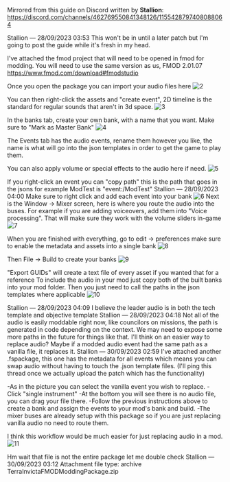 Mirrored from this guide on Discord written by __Stallion__:
https://discord.com/channels/462769550841348126/1155428797408088064

Stallion — 28/09/2023 03:53
This won't be in until a later patch but I'm going to post the guide while it's fresh in my head.

I've attached the fmod project that will need to be opened in fmod for modding. You will need to use the same version as us, FMOD 2.01.07
https://www.fmod.com/download#fmodstudio 

Once you open the package you can import your audio files here
![2](https://github.com/user-attachments/assets/3a81d9c6-28c5-4721-9a80-56138b592160)

You can then right-click the assets and "create event", 2D timeline is the standard for regular sounds that aren't in 3d space.
![3](https://github.com/user-attachments/assets/bfd00360-1cf9-4fd9-ac53-9ef4d488a86e)

In the banks tab, create your own bank, with a name that you want. Make sure to "Mark as Master Bank"
![4](https://github.com/user-attachments/assets/a6203e49-62ca-482d-8cf3-a04d757fad44)

The Events tab has the audio events, rename them however you like, the name is what will go into the json templates in order to get the game to play them.

You can also apply volume or special effects to the audio here if need.
![5](https://github.com/user-attachments/assets/6710bc9a-c8a7-4b94-991d-2dcbfedf0965)

If you right-click an event you can "copy path" this is the path that goes in the jsons for example ModTest is "event:/ModTest"
Stallion — 28/09/2023 04:00
Make sure to right click and add each event into your bank
![6](https://github.com/user-attachments/assets/027af609-c599-4769-82e7-91f47e01c175)
Next is the Window -> Mixer screen, here is where you route the audio into the buses. For example if you are adding voiceovers, add them into "Voice processing". That will make sure they work with the volume sliders in-game
![7](https://github.com/user-attachments/assets/6d4a2565-b604-4378-bb57-1cb9d62e3482)

When you are finished with everything, go to edit -> preferences make sure to enable the metadata and assets into a single bank
![8](https://github.com/user-attachments/assets/e67eee4c-9f9e-4188-973a-311c2e0bfe5f)

Then File -> Build to create your banks
![9](https://github.com/user-attachments/assets/f785abc6-67ae-4794-a682-b158bc57cac8)

"Export GUIDs" will create a text file of every asset if you wanted that for a reference
To include the audio in your mod just copy both of the built banks into your mod folder. Then you just need to call the paths in the json templates where applicable
![10](https://github.com/user-attachments/assets/ffda3648-c292-4e72-9ab8-e997bcd80388)

Stallion — 28/09/2023 04:09
I believe the leader audio is in both the tech template and objective template
Stallion — 28/09/2023 04:18
Not all of the audio is easily moddable right now, like councilors on missions, the path is generated in code depending on the context. We may need to expose some more paths in the future for things like that. I'll think on an easier way to replace audio? Maybe if a modded audio event had the same path as a vanilla file, it replaces it.
Stallion — 30/09/2023 02:59
I've attached another .fspackage, this one has the metadata for all events which means you can swap audio without having to touch the .json template files. (I'll ping this thread once we actually upload the patch which has the functionality)

-As in the picture you can select the vanilla event you wish to replace.
-Click "single instrument"
-At the bottom you will see there is no audio file, you can drag your file there.
-Follow the previous instructions above to create a bank and assign the events to your mod's bank and build.
-The mixer buses are already setup with this package so if you are just replacing vanilla audio no need to route them.

I think this workflow would be much easier for just replacing audio in a mod. 
![11](https://github.com/user-attachments/assets/743bc294-9a1b-423a-b546-cb033b8b92fe)

Hm wait that file is not the entire package let me double check
Stallion — 30/09/2023 03:12
Attachment file type: archive
TerraInvictaFMODModdingPackage.zip
